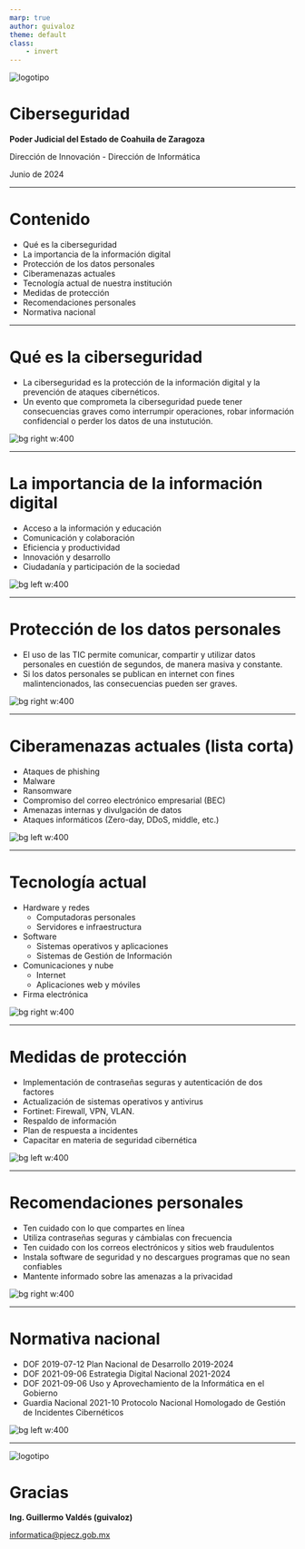 ```yaml
---
marp: true
author: guivaloz
theme: default
class:
    - invert
---
```


![logotipo](pjecz-horizontal-blanco.png)

# Ciberseguridad

**Poder Judicial del Estado de Coahuila de Zaragoza**

Dirección de Innovación - Dirección de Informática

Junio de 2024

---

# Contenido

- Qué es la ciberseguridad
- La importancia de la información digital
- Protección de los datos personales
- Ciberamenazas actuales
- Tecnología actual de nuestra institución
- Medidas de protección
- Recomendaciones personales
- Normativa nacional

---

# Qué es la ciberseguridad

- La ciberseguridad es la protección de la información digital y la prevención de ataques cibernéticos.
- Un evento que comprometa la ciberseguridad puede tener consecuencias graves como interrumpir operaciones, robar información confidencial o perder los datos de una instutución.

![bg right w:400](cybersecurity-researcher-studying.jpg)

---

# La importancia de la información digital

- Acceso a la información y educación
- Comunicación y colaboración
- Eficiencia y productividad
- Innovación y desarrollo
- Ciudadanía y participación de la sociedad

![bg left w:400](digital-meets-analog.jpg)

---

# Protección de los datos personales

- El uso de las TIC permite comunicar, compartir y utilizar datos personales en cuestión de segundos, de manera masiva y constante.
- Si los datos personales se publican en internet con fines malintencionados, las consecuencias pueden ser graves.

![bg right w:400](id-card-smile.jpg)

---

# Ciberamenazas actuales (lista corta)

- Ataques de phishing
- Malware
- Ransomware
- Compromiso del correo electrónico empresarial (BEC)
- Amenazas internas y divulgación de datos
- Ataques informáticos (Zero-day, DDoS, middle, etc.)

![bg left w:400](mysterious-cyber-hacker.jpg)

---

# Tecnología actual

- Hardware y redes
    - Computadoras personales
    - Servidores e infraestructura
- Software
    - Sistemas operativos y aplicaciones
    - Sistemas de Gestión de Información
- Comunicaciones y nube
    - Internet
    - Aplicaciones web y móviles
- Firma electrónica

![bg right w:400](busy-tech-office.jpg)

---

# Medidas de protección

- Implementación de contraseñas seguras y autenticación de dos factores
- Actualización de sistemas operativos y antivirus
- Fortinet: Firewall, VPN, VLAN.
- Respaldo de información
- Plan de respuesta a incidentes
- Capacitar en materia de seguridad cibernética

![bg left w:400](server-maintenance-work.jpg)

---

# Recomendaciones personales

- Ten cuidado con lo que compartes en línea
- Utiliza contraseñas seguras y cámbialas con frecuencia
- Ten cuidado con los correos electrónicos y sitios web fraudulentos
- Instala software de seguridad y no descargues programas que no sean confiables
- Mantente informado sobre las amenazas a la privacidad

![bg right w:400](cooking-with-technology.jpg)

---

# Normativa nacional

- DOF 2019-07-12 Plan Nacional de Desarrollo 2019-2024
- DOF 2021-09-06 Estrategia Digital Nacional 2021-2024
- DOF 2021-09-06 Uso y Aprovechamiento de la Informática en el Gobierno
- Guardia Nacional 2021-10 Protocolo Nacional Homologado de Gestión de Incidentes Cibernéticos

![bg left w:400](digital-legal-concept.jpg)

---

![logotipo](pjecz-horizontal-blanco.png)

# Gracias

**Ing. Guillermo Valdés (guivaloz)**

informatica@pjecz.gob.mx

